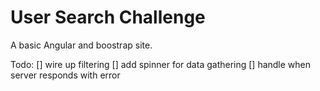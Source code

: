 User Search Challenge
===========================

A basic Angular and boostrap site.

Todo:
[] wire up filtering
[] add spinner for data gathering
[] handle when server responds with error
